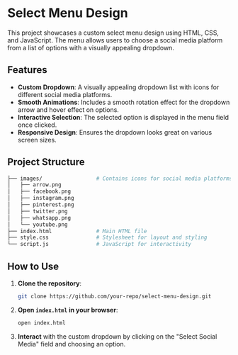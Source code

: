 # Select Menu Design

This project showcases a custom select menu design using HTML, CSS, and JavaScript. The menu allows users to choose a social media platform from a list of options with a visually appealing dropdown.

## Features

- **Custom Dropdown**: A visually appealing dropdown list with icons for different social media platforms.
- **Smooth Animations**: Includes a smooth rotation effect for the dropdown arrow and hover effect on options.
- **Interactive Selection**: The selected option is displayed in the menu field once clicked.
- **Responsive Design**: Ensures the dropdown looks great on various screen sizes.

## Project Structure

```bash
├── images/                 # Contains icons for social media platforms and arrow
│   ├── arrow.png
│   ├── facebook.png
│   ├── instagram.png
│   ├── pinterest.png
│   ├── twitter.png
│   ├── whatsapp.png
│   └── youtube.png
├── index.html              # Main HTML file
├── style.css               # Stylesheet for layout and styling
└── script.js               # JavaScript for interactivity
```

## How to Use

1. **Clone the repository**:
    ```bash
    git clone https://github.com/your-repo/select-menu-design.git
    ```
2. **Open `index.html` in your browser**:
    ```bash
    open index.html
    ```
3. **Interact** with the custom dropdown by clicking on the "Select Social Media" field and choosing an option.